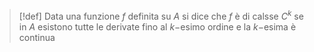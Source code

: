 >[!def] 
>Data una funzione $f$ definita su $A$ si dice che $f$ è di calsse $C^k$ se in $A$ esistono tutte le derivate fino al $k-$esimo ordine e la $k-$esima è continua